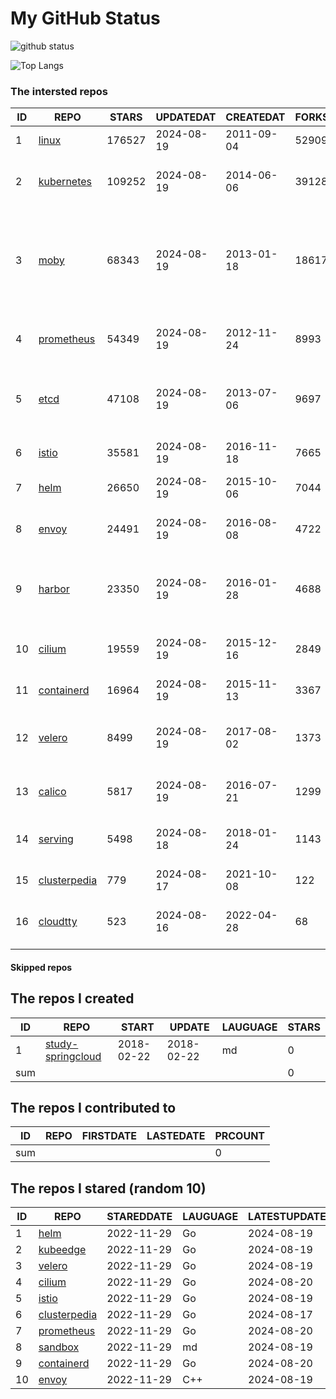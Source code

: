 # My GitHub Status

<img src="https://github-readme-stats-1.yihong0618.vercel.app/api?username=daoqingniu&show_icons=true&&&hide_title=true&count_private=true" alt="github status" />

![Top Langs](https://github-readme-stats-1.yihong0618.vercel.app/api/top-langs/?username=daoqingniu&layout=compact)

<!--START_SECTION:github_repos-->
### The intersted repos
| ID |                              REPO                               | STARS  | UPDATEDAT  | CREATEDAT  | FORKSCOUNT |                                                DESCRIPTIONS                                                |
|----|-----------------------------------------------------------------|--------|------------|------------|------------|------------------------------------------------------------------------------------------------------------|
|  1 | [linux](https://github.com/torvalds/linux)                      | 176527 | 2024-08-19 | 2011-09-04 |      52909 | Linux kernel source tree                                                                                   |
|  2 | [kubernetes](https://github.com/kubernetes/kubernetes)          | 109252 | 2024-08-19 | 2014-06-06 |      39128 | Production-Grade Container Scheduling and Management                                                       |
|  3 | [moby](https://github.com/moby/moby)                            |  68343 | 2024-08-19 | 2013-01-18 |      18617 | The Moby Project - a collaborative project for the container ecosystem to assemble container-based systems |
|  4 | [prometheus](https://github.com/prometheus/prometheus)          |  54349 | 2024-08-19 | 2012-11-24 |       8993 | The Prometheus monitoring system and time series database.                                                 |
|  5 | [etcd](https://github.com/etcd-io/etcd)                         |  47108 | 2024-08-19 | 2013-07-06 |       9697 | Distributed reliable key-value store for the most critical data of a distributed system                    |
|  6 | [istio](https://github.com/istio/istio)                         |  35581 | 2024-08-19 | 2016-11-18 |       7665 | Connect, secure, control, and observe services.                                                            |
|  7 | [helm](https://github.com/helm/helm)                            |  26650 | 2024-08-19 | 2015-10-06 |       7044 | The Kubernetes Package Manager                                                                             |
|  8 | [envoy](https://github.com/envoyproxy/envoy)                    |  24491 | 2024-08-19 | 2016-08-08 |       4722 | Cloud-native high-performance edge/middle/service proxy                                                    |
|  9 | [harbor](https://github.com/goharbor/harbor)                    |  23350 | 2024-08-19 | 2016-01-28 |       4688 | An open source trusted cloud native registry project that stores, signs, and scans content.                |
| 10 | [cilium](https://github.com/cilium/cilium)                      |  19559 | 2024-08-19 | 2015-12-16 |       2849 | eBPF-based Networking, Security, and Observability                                                         |
| 11 | [containerd](https://github.com/containerd/containerd)          |  16964 | 2024-08-19 | 2015-11-13 |       3367 | An open and reliable container runtime                                                                     |
| 12 | [velero](https://github.com/vmware-tanzu/velero)                |   8499 | 2024-08-19 | 2017-08-02 |       1373 | Backup and migrate Kubernetes applications and their persistent volumes                                    |
| 13 | [calico](https://github.com/projectcalico/calico)               |   5817 | 2024-08-19 | 2016-07-21 |       1299 | Cloud native networking and network security                                                               |
| 14 | [serving](https://github.com/knative/serving)                   |   5498 | 2024-08-18 | 2018-01-24 |       1143 | Kubernetes-based, scale-to-zero, request-driven compute                                                    |
| 15 | [clusterpedia](https://github.com/clusterpedia-io/clusterpedia) |    779 | 2024-08-17 | 2021-10-08 |        122 | The Encyclopedia of Kubernetes clusters                                                                    |
| 16 | [cloudtty](https://github.com/cloudtty/cloudtty)                |    523 | 2024-08-16 | 2022-04-28 |         68 | A Friendly Kubernetes CloudShell (Web Terminal) !                                                          |



#### Skipped repos
<!--END_SECTION:github_repos-->

<!--START_SECTION:my_github-->
## The repos I created
| ID  |                                 REPO                                 |   START    |   UPDATE   | LAUGUAGE | STARS |
|-----|----------------------------------------------------------------------|------------|------------|----------|-------|
|   1 | [study-springcloud](https://github.com/daoqingniu/study-springcloud) | 2018-02-22 | 2018-02-22 | md       |     0 |
| sum |                                                                      |            |            |          |     0 |

## The repos I contributed to
| ID  | REPO | FIRSTDATE | LASTEDATE | PRCOUNT |
|-----|------|-----------|-----------|---------|
| sum |      |           |           |       0 |

## The repos I stared (random 10)
| ID |                              REPO                               | STAREDDATE | LAUGUAGE | LATESTUPDATE |
|----|-----------------------------------------------------------------|------------|----------|--------------|
|  1 | [helm](https://github.com/helm/helm)                            | 2022-11-29 | Go       | 2024-08-19   |
|  2 | [kubeedge](https://github.com/kubeedge/kubeedge)                | 2022-11-29 | Go       | 2024-08-19   |
|  3 | [velero](https://github.com/vmware-tanzu/velero)                | 2022-11-29 | Go       | 2024-08-19   |
|  4 | [cilium](https://github.com/cilium/cilium)                      | 2022-11-29 | Go       | 2024-08-20   |
|  5 | [istio](https://github.com/istio/istio)                         | 2022-11-29 | Go       | 2024-08-19   |
|  6 | [clusterpedia](https://github.com/clusterpedia-io/clusterpedia) | 2022-11-29 | Go       | 2024-08-17   |
|  7 | [prometheus](https://github.com/prometheus/prometheus)          | 2022-11-29 | Go       | 2024-08-20   |
|  8 | [sandbox](https://github.com/cncf/sandbox)                      | 2022-11-29 | md       | 2024-08-19   |
|  9 | [containerd](https://github.com/containerd/containerd)          | 2022-11-29 | Go       | 2024-08-20   |
| 10 | [envoy](https://github.com/envoyproxy/envoy)                    | 2022-11-29 | C++      | 2024-08-19   |

<!--END_SECTION:my_github-->
